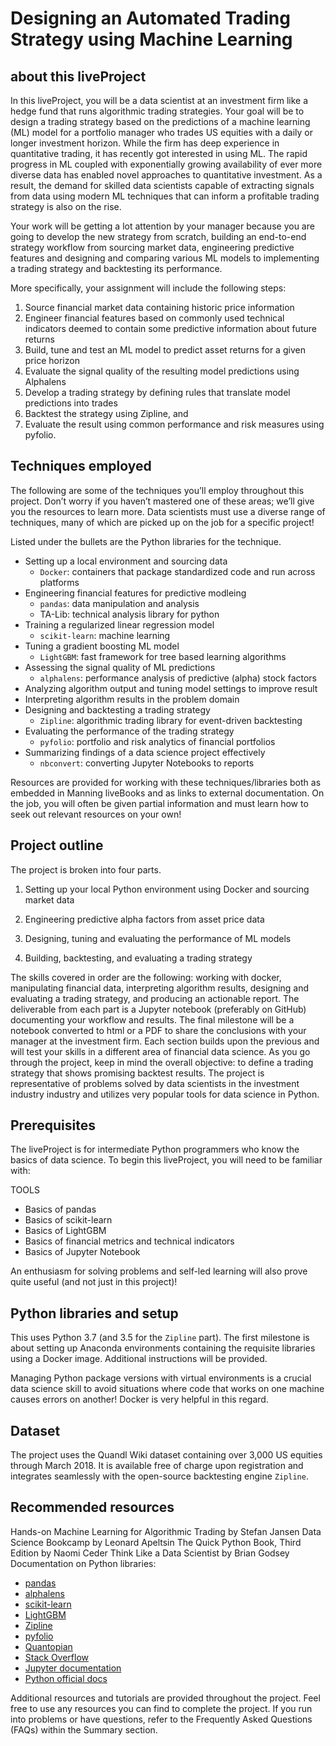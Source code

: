 # Designing an Automated Trading Strategy using Machine Learning

## about this liveProject

In this liveProject, you will be a data scientist at an investment firm like a hedge fund that runs algorithmic trading strategies. Your goal will be to design a trading strategy based on the predictions of a machine learning (ML) model for a portfolio manager who trades US equities with a daily or longer investment horizon. While the firm has deep experience in quantitative trading, it has  recently got interested in using ML. The rapid progress in ML coupled with exponentially growing availability of ever more diverse data has enabled novel approaches to quantitative investment. As a result, the demand for skilled data scientists capable of extracting signals from data using modern ML techniques that can inform a profitable trading strategy is also on the rise.

Your work will be getting a lot attention by your manager because you are going to develop the new strategy from scratch, building an end-to-end strategy workflow from sourcing market data, engineering predictive features and designing and comparing various ML models to implementing a trading strategy and backtesting its performance.
    
More specifically, your assignment will include the following steps:
1. Source financial market data containing historic price information
2. Engineer financial features based on commonly used technical indicators deemed to contain some predictive information about future returns
3. Build, tune and test an ML model to predict asset returns for a given price horizon
4. Evaluate the signal quality of the resulting model predictions using Alphalens
5. Develop a trading strategy by defining rules that translate model predictions into trades
6. Backtest the strategy using Zipline, and 
7. Evaluate the result using common performance and risk measures using pyfolio.

## Techniques employed
The following are some of the techniques you’ll employ throughout this project. Don’t worry if you haven’t mastered one of these areas; we’ll give you the resources to learn more. Data scientists must use a diverse range of techniques, many of which are picked up on the job for a specific project!

Listed under the bullets are the Python libraries for the technique.

- Setting up a local environment and sourcing data
    - `Docker`: containers that package standardized code and run across platforms 
- Engineering financial features for predictive modleing
    - `pandas`: data manipulation and analysis
    - TA-Lib: technical analysis library for python
- Training a regularized linear regression model
    - `scikit-learn`: machine learning
- Tuning a gradient boosting ML model
    - `LightGBM`:  fast framework for tree based learning algorithms
- Assessing the signal quality of ML predictions
    - `alphalens`: performance analysis of predictive (alpha) stock factors
- Analyzing algorithm output and tuning model settings to improve result
- Interpreting algorithm results in the problem domain
- Designing and backtesting a trading strategy
    - `Zipline`: algorithmic trading library for event-driven backtesting
- Evaluating the performance of the trading strategy
    - `pyfolio`: portfolio and risk analytics of financial portfolios
- Summarizing findings of a data science project effectively
    - `nbconvert`: converting Jupyter Notebooks to reports

Resources are provided for working with these techniques/libraries both as embedded in Manning liveBooks and as links to external documentation. On the job, you will often be given partial information and must learn how to seek out relevant resources on your own!

## Project outline
The project is broken into four parts.

1. Setting up your local Python environment using Docker and sourcing market data

2. Engineering predictive alpha factors from asset price data

3. Designing, tuning and evaluating the performance of ML models 

4. Building, backtesting, and evaluating a trading strategy

The skills covered in order are the following: working with docker, manipulating financial data, interpreting algorithm results, designing and evaluating a trading strategy, and producing an actionable report. The deliverable from each part is a Jupyter notebook (preferably on GitHub) documenting your workflow and results. The final milestone will be a notebook converted to html or a PDF to share the conclusions with your manager at the investment firm. Each section builds upon the previous and will test your skills in a different area of financial data science. As you go through the project, keep in mind the overall objective: to define a trading strategy that shows promising backtest results. The project is representative of problems solved by data scientists in the investment industry industry and utilizes very popular tools for data science in Python.

## Prerequisites
The liveProject is for intermediate Python programmers who know the basics of data science. To begin this liveProject, you will need to be familiar with:

TOOLS
- Basics of pandas
- Basics of scikit-learn
- Basics of LightGBM
- Basics of financial metrics and technical indicators
- Basics of Jupyter Notebook

An enthusiasm for solving problems and self-led learning will also prove quite useful (and not just in this project)!


## Python libraries and setup

This uses Python 3.7 (and 3.5 for the `Zipline` part). The first milestone is about setting up Anaconda environments containing the requisite libraries using a Docker image. Additional instructions will be provided.

Managing Python package versions with virtual environments is a crucial data science skill to avoid situations where code that works on one machine causes errors on another! Docker is very helpful in this regard.

## Dataset

The project uses the Quandl Wiki dataset containing over 3,000 US equities through March 2018. It is available free of charge upon registration and integrates seamlessly with the open-source backtesting engine `Zipline`.

## Recommended resources

Hands-on Machine Learning for Algorithmic Trading by Stefan Jansen
Data Science Bookcamp by Leonard Apeltsin
The Quick Python Book, Third Edition by Naomi Ceder
Think Like a Data Scientist by Brian Godsey
Documentation on Python libraries:

- [pandas](https://pandas.pydata.org/docs/)
- [alphalens](https://quantopian.github.io/alphalens/)
- [scikit-learn](https://scikit-learn.org/stable/)
- [LightGBM](https://lightgbm.readthedocs.io/en/latest/)
- [Zipline](https://www.zipline.io/)
- [pyfolio](https://quantopian.github.io/pyfolio/)
- [Quantopian](https://www.quantopian.com/)
- [Stack Overflow](https://stackoverflow.com/)
- [Jupyter documentation](https://jupyter.org/documentation)
- [Python official docs](https://docs.python.org/3/)

Additional resources and tutorials are provided throughout the project. Feel free to use any resources you can find to complete the project.
If you run into problems or have questions, refer to the Frequently Asked Questions (FAQs) within the Summary section.